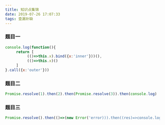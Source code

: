 ```yaml
---
title: 知识点集锦
date: 2019-07-26 17:07:33
tags: 查漏补缺
---
```


### 题目一

```js
console.log(function(){
     return [
          (()=>this.x).bind({x:'inner'}))(),
          (()=>this.x)()
     ]
}.call({x:'outer'}))

```

### 题目二

```js
Promise.resolve(1).then(2).then(Promise.resolve(3)).then(console.log)
```

### 题目三

```js
Promise.resolve().then(()=>(new Error('error))).then((res)=>console.log('then:',res)).catch(err=>console.log('catch:',err))

```